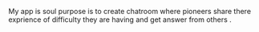 My app is soul purpose is to create chatroom where pioneers share there exprience of difficulty they are having and get answer from others .

